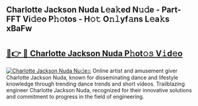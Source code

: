 ## Charlotte Jackson Nuda L𝚎a𝚔ed N𝚞𝚍e - Part-FFT Vi𝚍𝚎o P𝚑𝚘tos - H𝚘𝚝 O𝚗𝚕yf𝚊ns L𝚎a𝚔s xBaFw

# <h2><a href="http://kfdb788.oniu.top/?m=Charlotte+Jackson+Nuda">🔗👉 🔴 Charlotte Jackson Nuda P𝚑ot𝚘𝚜 V𝚒d𝚎o</a></h2>

[![Charlotte Jackson Nuda Nu𝚍e𝚜](https://i.imgur.com/0qMVB7G.gif)](http://kfdb788.oniu.top/?m=Charlotte+Jackson+Nuda)
Online artist and amusement giver Charlotte Jackson Nuda, known for disseminating dance and lifestyle knowledge through trending dance trends and short videos. Trailblazing engineer Charlotte Jackson Nuda, recognized for their innovative solutions and commitment to progress in the field of engineering.  
